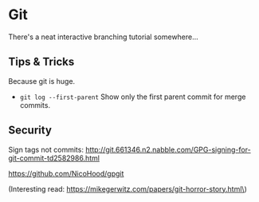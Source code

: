 # Git

There's a neat interactive branching tutorial somewhere...

## Tips & Tricks

Because git is huge.

* `git log --first-parent` Show only the first parent commit for merge commits.

## Security

Sign tags not commits: http://git.661346.n2.nabble.com/GPG-signing-for-git-commit-td2582986.html

https://github.com/NicoHood/gpgit

\(Interesting read: https://mikegerwitz.com/papers/git-horror-story.html\)



